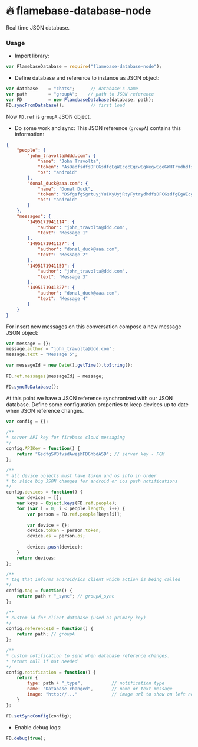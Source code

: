 # :fire: flamebase-database-node

Real time JSON database.

### Usage

- Import library:

```javascript
var FlamebaseDatabase = require("flamebase-database-node");
```
- Define database and reference to instance as JSON object: 
```javascript
var database    = "chats";      // database's name
var path        = "groupA";    // path to JSON reference
var FD          = new FlamebaseDatabase(database, path);
FD.syncFromDatabase();          // first load
```
Now `FD.ref` is `groupA` JSON object.

- Do some work and sync:
This JSON reference (`groupA`) contains this information:
```json
{
    "people": {
        "john_travolta@ddd.com": {
            "name": "John Travolta",
            "token": "AsDadfsdfsDFCGsdfgEgWEcgcEgcwEgWegwEgeGWHTrydhdfsDFCGsdfgEgWEcgcEgcwEgWegwEgrty",
            "os": "android"
        },
        "donal_duck@aaa.com": {
            "name": "Donal Duck",
            "token": "DSfgsfgSgrtuyjYuIKyUyjRtyFytrydhdfsDFCGsdfgEgWEcgcEfgSgrtuyjYuIgcwEgWegwEgrty",
            "os": "android"
        }
    },
    "messages": {
        "1495171941114": {
            "author": "john_travolta@ddd.com",
            "text": "Message 1"
        },
        "1495171941127": {
            "author": "donal_duck@aaa.com",
            "text": "Message 2"
        },
        "1495171941159": {
            "author": "john_travolta@ddd.com",
            "text": "Message 3"
        },
        "1495171941327": {
            "author": "donal_duck@aaa.com",
            "text": "Message 4"
        }
    }
}
```
For insert new messages on this conversation compose a new message JSON object:
```javascript
var message = {};
message.author = "john_travolta@ddd.com";
message.text = "Message 5";

var messageId = new Date().getTime().toString();
 
FD.ref.messages[messageId] = message;

FD.syncToDatabase();
```
At this point we have a JSON reference synchronized with our JSON database.
Define some configuration properties to keep devices up to date when JSON reference changes.
```javascript
var config = {};

/** 
* server API key for firebase cloud messaging
*/
config.APIKey = function() {
    return "GsdfgSVDfvsdAwejhFDGhbdASD"; // server key - FCM
};

/** 
* all device objects must have token and os info in order
* to slice big JSON changes for android or ios push notifications
*/
config.devices = function() {
    var devices = [];
    var keys = Object.keys(FD.ref.people);
    for (var i = 0; i < people.length; i++) {
        var person = FD.ref.people[keys[i]];
        
        var device = {};
        device.token = person.token;
        device.os = person.os;
        
        devices.push(device);
    }
    return devices;
};

/** 
* tag that informs android/ios client which action is being called
*/
config.tag = function() {
    return path + "_sync"; // groupA_sync
};

/**
* custom id for client database (used as primary key)
*/
config.referenceId = function() {
    return path; // groupA
};

/**
* custom notification to send when database reference changes.
* return null if not needed
*/
config.notification = function() {
    return {
        type: path + "_type",           // notification type
        name: "Database changed",       // name or text message
        image: "http://..."             // image url to show on left notification icon
    }
};

FD.setSyncConfig(config);
```
- Enable debug logs:
```javascript
FD.debug(true);
```
